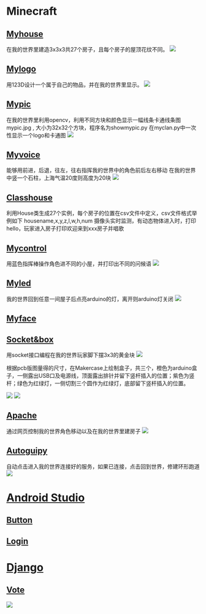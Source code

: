 # Minecraft
## [Myhouse](https://github.com/shiep18/EIS2020/blob/master/students/Jiani%20Huang/myhouse)
在我的世界里建造3x3x3共27个房子，且每个房子的屋顶花纹不同。
![](https://github.com/shiep18/EIS2020/blob/master/students/Jiani%20Huang/classhouse/house.png)
 
## [Mylogo](https://github.com/shiep18/EIS2020/blob/master/students/Jiani%20Huang/mylogo)
用123D设计一个属于自己的物品，并在我的世界里显示。
![](https://github.com/shiep18/EIS2020/blob/master/students/Jiani%20Huang/mylogo/mylogo.png) 

## [Mypic](https://github.com/shiep18/EIS2020/blob/master/students/Jiani%20Huang/mypic)
在我的世界里利用opencv，利用不同方块和颜色显示一幅线条卡通线条图mypic.jpg , 大小为32x32个方块，程序名为showmypic.py
在myclan.py中一次性显示一个logo和卡通图
![](https://github.com/shiep18/EIS2020/blob/master/students/Jiani%20Huang/mypic/myclan.png)

## [Myvoice](https://github.com/shiep18/EIS2020/blob/master/students/Jiani%20Huang/myvoice)
能够用前进，后退，往左，往右指挥我的世界中的角色前后左右移动
在我的世界中竖一个石柱，上海气温20度则高度为20块
![](https://github.com/shiep18/EIS2020/blob/master/students/Jiani%20Huang/myvoice/weather.png)

## [Classhouse](https://github.com/shiep18/EIS2020/blob/master/students/Jiani%20Huang/classhouse)
利用House类生成27个实例，每个房子的位置在csv文件中定义，csv文件格式举例如下 housename,x,y,z,l,w,h,num
摄像头实时监测，有动态物体进入时，打印hello，玩家进入房子打印欢迎来到xxx房子并唱歌

## [Mycontrol](https://github.com/shiep18/EIS2020/blob/master/students/Jiani%20Huang/mycontrol)
用蓝色指挥棒操作角色进不同的小屋，并打印出不同的问候语
![](https://github.com/shiep18/EIS2020/blob/master/students/Jiani%20Huang/mycontrol/mycontrol.gif)

## [Myled](https://github.com/shiep18/EIS2020/blob/master/students/Jiani%20Huang/myled)
我的世界回到任意一间屋子后点亮arduino的灯，离开则arduino灯关闭
![](https://github.com/shiep18/EIS2020/blob/master/students/Jiani%20Huang/myled/myled.gif)

## [Myface](https://github.com/shiep18/EIS2020/blob/master/students/Jiani%20Huang/myface)

## [Socket&box](https://github.com/shiep18/EIS2020/blob/master/students/Jiani%20Huang/socket%26box)
用socket接口编程在我的世界玩家脚下摆3x3的黄金块
![](https://github.com/shiep18/EIS2020/blob/master/students/Jiani%20Huang/socket%26box/gold.png)

根据pcb版图量得的尺寸，在Makercase上绘制盒子，共三个，橙色为arduino盒子，一侧露出USB口及电源线，顶面露出排针并留下竖杆插入的位置；紫色为竖杆；绿色为红绿灯，一侧切割三个圆作为红绿灯，底部留下竖杆插入的位置。

![](https://github.com/shiep18/EIS2020/blob/master/students/Jiani%20Huang/socket%26box/arduino%20pcb.jpg)
![](https://github.com/shiep18/EIS2020/blob/master/students/Jiani%20Huang/socket%26box/arduinobox.jpg)

## [Apache](https://github.com/shiep18/EIS2020/blob/master/students/Jiani%20Huang/apache)
通过网页控制我的世界角色移动以及在我的世界里建房子
![](https://github.com/shiep18/EIS2020/blob/master/students/Jiani%20Huang/apache/apache.gif)

## [Autoguipy](https://github.com/shiep18/EIS2020/blob/master/students/Jiani%20Huang/autoguipy)
自动点击进入我的世界连接好的服务，如果已连接，点击回到世界，修建环形跑道
![](https://github.com/shiep18/EIS2020/blob/master/students/Jiani%20Huang/autoguipy/autoguipy.gif)

# [Android Studio](https://github.com/shiep18/EIS2020/blob/master/students/Jiani%20Huang/Android%20Studio)
## [Button](https://github.com/shiep18/EIS2020/blob/master/students/Jiani%20Huang/Android%20Studio/button)

## [Login](https://github.com/shiep18/EIS2020/blob/master/students/Jiani%20Huang/Android%20Studio/login)

# [Django](https://github.com/shiep18/EIS2020/blob/master/students/Jiani%20Huang/django)
## [Vote](https://github.com/shiep18/EIS2020/blob/master/students/Jiani%20Huang/django/vote)
![](https://github.com/shiep18/EIS2020/blob/master/students/Jiani%20Huang/django/vote/vote.gif)
